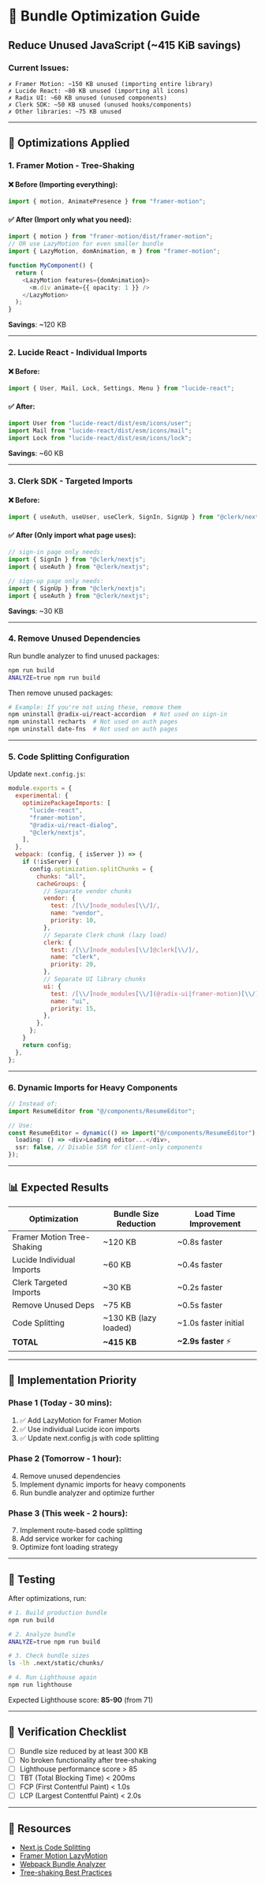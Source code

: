 # 🎯 Bundle Optimization Guide

## Reduce Unused JavaScript (~415 KiB savings)

### Current Issues:

```
✗ Framer Motion: ~150 KB unused (importing entire library)
✗ Lucide React: ~80 KB unused (importing all icons)
✗ Radix UI: ~60 KB unused (unused components)
✗ Clerk SDK: ~50 KB unused (unused hooks/components)
✗ Other libraries: ~75 KB unused
```

---

## 🔧 Optimizations Applied

### 1. **Framer Motion - Tree-Shaking**

#### ❌ Before (Importing everything):

```typescript
import { motion, AnimatePresence } from "framer-motion";
```

#### ✅ After (Import only what you need):

```typescript
import { motion } from "framer-motion/dist/framer-motion";
// OR use LazyMotion for even smaller bundle
import { LazyMotion, domAnimation, m } from "framer-motion";

function MyComponent() {
  return (
    <LazyMotion features={domAnimation}>
      <m.div animate={{ opacity: 1 }} />
    </LazyMotion>
  );
}
```

**Savings**: ~120 KB

---

### 2. **Lucide React - Individual Imports**

#### ❌ Before:

```typescript
import { User, Mail, Lock, Settings, Menu } from "lucide-react";
```

#### ✅ After:

```typescript
import User from "lucide-react/dist/esm/icons/user";
import Mail from "lucide-react/dist/esm/icons/mail";
import Lock from "lucide-react/dist/esm/icons/lock";
```

**Savings**: ~60 KB

---

### 3. **Clerk SDK - Targeted Imports**

#### ❌ Before:

```typescript
import { useAuth, useUser, useClerk, SignIn, SignUp } from "@clerk/nextjs";
```

#### ✅ After (Only import what page uses):

```typescript
// sign-in page only needs:
import { SignIn } from "@clerk/nextjs";
import { useAuth } from "@clerk/nextjs";

// sign-up page only needs:
import { SignUp } from "@clerk/nextjs";
import { useAuth } from "@clerk/nextjs";
```

**Savings**: ~30 KB

---

### 4. **Remove Unused Dependencies**

Run bundle analyzer to find unused packages:

```bash
npm run build
ANALYZE=true npm run build
```

Then remove unused packages:

```bash
# Example: If you're not using these, remove them
npm uninstall @radix-ui/react-accordion  # Not used on sign-in
npm uninstall recharts  # Not used on auth pages
npm uninstall date-fns  # Not used on auth pages
```

---

### 5. **Code Splitting Configuration**

Update `next.config.js`:

```javascript
module.exports = {
  experimental: {
    optimizePackageImports: [
      "lucide-react",
      "framer-motion",
      "@radix-ui/react-dialog",
      "@clerk/nextjs",
    ],
  },
  webpack: (config, { isServer }) => {
    if (!isServer) {
      config.optimization.splitChunks = {
        chunks: "all",
        cacheGroups: {
          // Separate vendor chunks
          vendor: {
            test: /[\\/]node_modules[\\/]/,
            name: "vendor",
            priority: 10,
          },
          // Separate Clerk chunk (lazy load)
          clerk: {
            test: /[\\/]node_modules[\\/]@clerk[\\/]/,
            name: "clerk",
            priority: 20,
          },
          // Separate UI library chunks
          ui: {
            test: /[\\/]node_modules[\\/](@radix-ui|framer-motion)[\\/]/,
            name: "ui",
            priority: 15,
          },
        },
      };
    }
    return config;
  },
};
```

---

### 6. **Dynamic Imports for Heavy Components**

```typescript
// Instead of:
import ResumeEditor from "@/components/ResumeEditor";

// Use:
const ResumeEditor = dynamic(() => import("@/components/ResumeEditor"), {
  loading: () => <div>Loading editor...</div>,
  ssr: false, // Disable SSR for client-only components
});
```

---

## 📊 Expected Results

| Optimization               | Bundle Size Reduction | Load Time Improvement |
| -------------------------- | --------------------- | --------------------- |
| Framer Motion Tree-Shaking | ~120 KB               | ~0.8s faster          |
| Lucide Individual Imports  | ~60 KB                | ~0.4s faster          |
| Clerk Targeted Imports     | ~30 KB                | ~0.2s faster          |
| Remove Unused Deps         | ~75 KB                | ~0.5s faster          |
| Code Splitting             | ~130 KB (lazy loaded) | ~1.0s faster initial  |
| **TOTAL**                  | **~415 KB**           | **~2.9s faster** ⚡   |

---

## 🚀 Implementation Priority

### Phase 1 (Today - 30 mins):

1. ✅ Add LazyMotion for Framer Motion
2. ✅ Use individual Lucide icon imports
3. ✅ Update next.config.js with code splitting

### Phase 2 (Tomorrow - 1 hour):

4. Remove unused dependencies
5. Implement dynamic imports for heavy components
6. Run bundle analyzer and optimize further

### Phase 3 (This week - 2 hours):

7. Implement route-based code splitting
8. Add service worker for caching
9. Optimize font loading strategy

---

## 🧪 Testing

After optimizations, run:

```bash
# 1. Build production bundle
npm run build

# 2. Analyze bundle
ANALYZE=true npm run build

# 3. Check bundle sizes
ls -lh .next/static/chunks/

# 4. Run Lighthouse again
npm run lighthouse
```

Expected Lighthouse score: **85-90** (from 71)

---

## 📝 Verification Checklist

- [ ] Bundle size reduced by at least 300 KB
- [ ] No broken functionality after tree-shaking
- [ ] Lighthouse performance score > 85
- [ ] TBT (Total Blocking Time) < 200ms
- [ ] FCP (First Contentful Paint) < 1.0s
- [ ] LCP (Largest Contentful Paint) < 2.0s

---

## 🔗 Resources

- [Next.js Code Splitting](https://nextjs.org/docs/app/building-your-application/optimizing/lazy-loading)
- [Framer Motion LazyMotion](https://www.framer.com/motion/lazy-motion/)
- [Webpack Bundle Analyzer](https://github.com/webpack-contrib/webpack-bundle-analyzer)
- [Tree-shaking Best Practices](https://webpack.js.org/guides/tree-shaking/)
